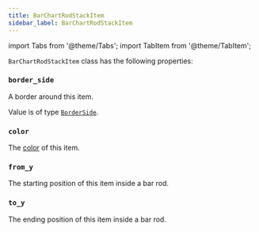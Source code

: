 ```yaml
---
title: BarChartRodStackItem
sidebar_label: BarChartRodStackItem
---
```

import Tabs from '@theme/Tabs';
import TabItem from '@theme/TabItem';

`BarChartRodStackItem` class has the following properties:

### `border_side`

A border around this item.

Value is of type [`BorderSide`](/docs/reference/types/borderside).

### `color`

The [color](/docs/reference/colors) of this item.

### `from_y`

The starting position of this item inside a bar rod.

### `to_y`

The ending position of this item inside a bar rod.